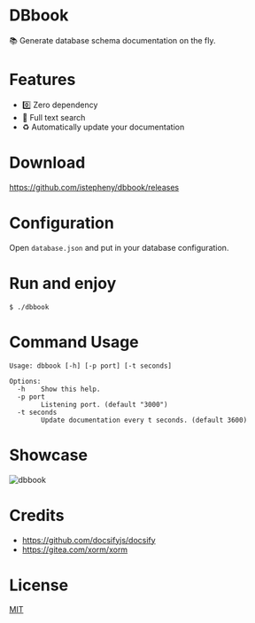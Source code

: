 # DBbook

📚 Generate database schema documentation on the fly.

# Features

- 0️⃣ Zero dependency
- 🔎 Full text search
- ♻ Automatically update your documentation

# Download

https://github.com/istepheny/dbbook/releases

# Configuration

Open `database.json` and put in your database configuration.

# Run and enjoy
```
$ ./dbbook
```

# Command Usage
```
Usage: dbbook [-h] [-p port] [-t seconds]

Options:
  -h    Show this help.
  -p port
        Listening port. (default "3000")
  -t seconds
        Update documentation every t seconds. (default 3600)
```

# Showcase
![dbbook](https://user-images.githubusercontent.com/19332324/76678390-6d743c00-6612-11ea-9d04-6e1564de919f.png)

# Credits

- https://github.com/docsifyjs/docsify
- https://gitea.com/xorm/xorm

# License

[MIT](https://github.com/istepheny/dbbook/blob/master/LICENSE)